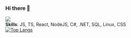 ### Hi there 👋

![](https://komarev.com/ghpvc/?username=ncn-ends)  <br>**Skills**: JS, TS, React, NodeJS, C#, .NET, SQL, Linux, CSS<br>
[![Top Langs](https://github-readme-stats.vercel.app/api/top-langs/?username=ncn-ends&layout=compact&theme=dark&langs_count=6)](https://github.com/ncn-ends/github-readme-stats)<br>


<!--
**ncn-ends/ncn-ends** is a ✨ _special_ ✨ repository because its `README.md` (this file) appears on your GitHub profile.

Here are some ideas to get you started:

- 🔭 I’m currently working on ...
- 🌱 I’m currently learning ...
- 👯 I’m looking to collaborate on ...
- 🤔 I’m looking for help with ...
- 💬 Ask me about ...
- 📫 How to reach me: ...
- 😄 Pronouns: ...
- ⚡ Fun fact: ...
-->
